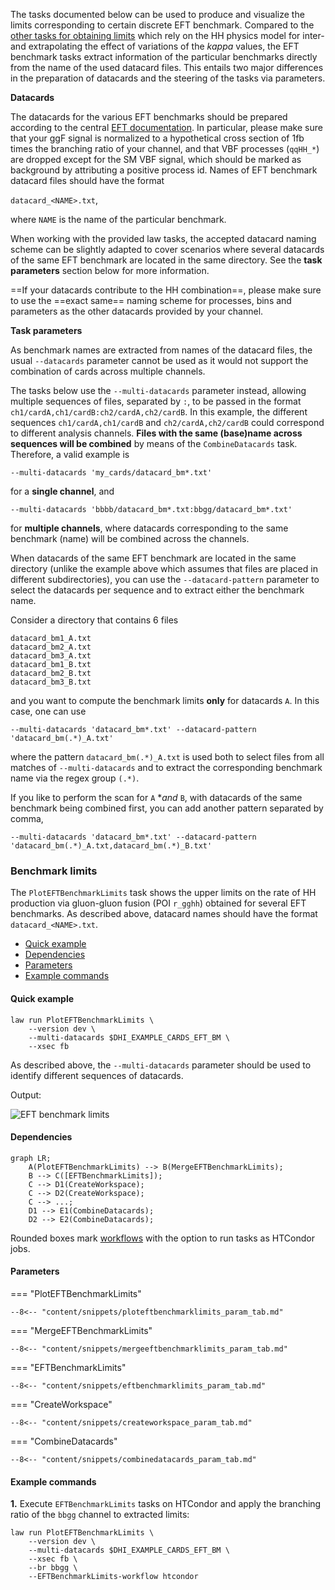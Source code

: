 The tasks documented below can be used to produce and visualize the limits corresponding to certain discrete EFT benchmark.
Compared to the [other tasks for obtaining limits](limits.md) which rely on the HH physics model for inter- and extrapolating the effect of variations of the *kappa* values, the EFT benchmark tasks extract information of the particular benchmarks directly from the name of the used datacard files.
This entails two major differences in the preparation of datacards and the steering of the tasks via parameters.

**Datacards**

The datacards for the various EFT benchmarks should be prepared according to the central [EFT documentation](https://gitlab.cern.ch/hh/eft-benchmarks).
In particular, please make sure that your ggF signal is normalized to a hypothetical cross section of 1fb times the branching ratio of your channel, and that VBF processes (`qqHH_*`) are dropped except for the SM VBF signal, which should be marked as background by attributing a positive process id.
Names of EFT benchmark datacard files should have the format

`datacard_<NAME>.txt`,

where `NAME` is the name of the particular benchmark.

When working with the provided law tasks, the accepted datacard naming scheme can be slightly adapted to cover scenarios where several datacards of the same EFT benchmark are located in the same directory.
See the **task parameters** section below for more information.

==If your datacards contribute to the HH combination==, please make sure to use the ==exact same== naming scheme for processes, bins and parameters as the other datacards provided by your channel.

**Task parameters**

As benchmark names are extracted from names of the datacard files, the usual `--datacards` parameter cannot be used as it would not support the combination of cards across multiple channels.

The tasks below use the `--multi-datacards` parameter instead, allowing multiple sequences of files, separated by `:`, to be passed in the format `ch1/cardA,ch1/cardB:ch2/cardA,ch2/cardB`.
In this example, the different sequences `ch1/cardA,ch1/cardB` and `ch2/cardA,ch2/cardB` could correspond to different analysis channels.
**Files with the same (base)name across sequences will be combined** by means of the `CombineDatacards` task.
Therefore, a valid example is

```shell
--multi-datacards 'my_cards/datacard_bm*.txt'
```

for a **single channel**, and

```shell
--multi-datacards 'bbbb/datacard_bm*.txt:bbgg/datacard_bm*.txt'
```

for **multiple channels**, where datacards corresponding to the same benchmark (name) will be combined across the channels.

When datacards of the same EFT benchmark are located in the same directory (unlike the example above which assumes that files are placed in different subdirectories), you can use the `--datacard-pattern` parameter to select the datacards per sequence and to extract either the benchmark name.

Consider a directory that contains 6 files

```
datacard_bm1_A.txt
datacard_bm2_A.txt
datacard_bm3_A.txt
datacard_bm1_B.txt
datacard_bm2_B.txt
datacard_bm3_B.txt
```

and you want to compute the benchmark limits **only** for datacards `A`.
In this case, one can use

```shell
--multi-datacards 'datacard_bm*.txt' --datacard-pattern 'datacard_bm(.*)_A.txt'
```

where the pattern `datacard_bm(.*)_A.txt` is used both to select files from all matches of `--multi-datacards` and to extract the corresponding benchmark name via the regex group `(.*)`.

If you like to perform the scan for `A` **and* `B`, with datacards of the same benchmark being combined first, you can add another pattern separated by comma,

```shell
--multi-datacards 'datacard_bm*.txt' --datacard-pattern 'datacard_bm(.*)_A.txt,datacard_bm(.*)_B.txt'
```


### Benchmark limits

The `PlotEFTBenchmarkLimits` task shows the upper limits on the rate of HH production via gluon-gluon fusion (POI `r_gghh`) obtained for several EFT benchmarks.
As described above, datacard names should have the format `datacard_<NAME>.txt`.

- [Quick example](#quick-example)
- [Dependencies](#dependencies)
- [Parameters](#parameters)
- [Example commands](#example-commands)


#### Quick example

```shell
law run PlotEFTBenchmarkLimits \
    --version dev \
    --multi-datacards $DHI_EXAMPLE_CARDS_EFT_BM \
    --xsec fb
```

As described above, the `--multi-datacards` parameter should be used to identify different sequences of datacards.

Output:

![EFT benchmark limits](../images/limits__eft__benchmarks.png)


#### Dependencies

```mermaid
graph LR;
    A(PlotEFTBenchmarkLimits) --> B(MergeEFTBenchmarkLimits);
    B --> C([EFTBenchmarkLimits]);
    C --> D1(CreateWorkspace);
    C --> D2(CreateWorkspace);
    C --> ...;
    D1 --> E1(CombineDatacards);
    D2 --> E2(CombineDatacards);
```

Rounded boxes mark [workflows](practices.md#workflows) with the option to run tasks as HTCondor jobs.


#### Parameters

=== "PlotEFTBenchmarkLimits"

    --8<-- "content/snippets/ploteftbenchmarklimits_param_tab.md"

=== "MergeEFTBenchmarkLimits"

    --8<-- "content/snippets/mergeeftbenchmarklimits_param_tab.md"

=== "EFTBenchmarkLimits"

    --8<-- "content/snippets/eftbenchmarklimits_param_tab.md"

=== "CreateWorkspace"

    --8<-- "content/snippets/createworkspace_param_tab.md"

=== "CombineDatacards"

    --8<-- "content/snippets/combinedatacards_param_tab.md"


#### Example commands

**1.** Execute `EFTBenchmarkLimits` tasks on HTCondor and apply the branching ratio of the `bbgg` channel to extracted limits:

```shell hl_lines="5-6"
law run PlotEFTBenchmarkLimits \
    --version dev \
    --multi-datacards $DHI_EXAMPLE_CARDS_EFT_BM \
    --xsec fb \
    --br bbgg \
    --EFTBenchmarkLimits-workflow htcondor
```
